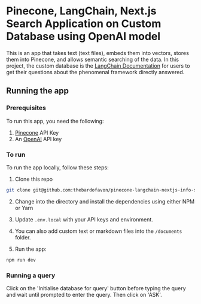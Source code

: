# Pinecone, LangChain, Next.js Search Application on Custom Database using OpenAI model
This is an app that takes text (text files), embeds them into vectors, stores them into Pinecone, and allows semantic searching of the data.
In this project, the custom database is the [LangChain Documentation](https://python.langchain.com/docs/get_started/introduction) for users to get their questions about the phenomenal framework directly answered.
## Running the app

### Prerequisites

To run this app, you need the following:

1. [Pinecone](https://app.pinecone.io/) API Key
2. An [OpenAI](https://platform.openai.com/) API key

### To run

To run the app locally, follow these steps:

1. Clone this repo

```sh
git clone git@github.com:thebardofavon/pinecone-langchain-nextjs-info-search-app.git

```

2. Change into the directory and install the dependencies using either NPM or Yarn

3. Update `.env.local` with your API keys and environment.

4. You can also add custom text or markdown files into the `/documents` folder.

5. Run the app:

```sh
npm run dev
```

### Running a query

Click on the 'Initialise database for query' button before typing the query and wait until prompted to enter the query. Then click on 'ASK'.

